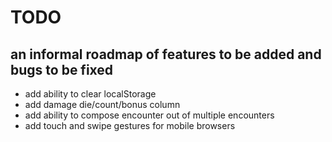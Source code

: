 # TODO
## an informal roadmap of features to be added and bugs to be fixed
* add ability to clear localStorage
* add damage die/count/bonus column
* add ability to compose encounter out of multiple encounters
* add touch and swipe gestures for mobile browsers
